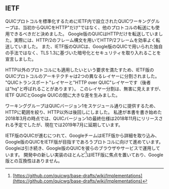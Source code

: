 ## IETF

QUICプロトコルを標準化するためにIETF内で設立されたQUICワーキンググループは、当初からQUICをHTTP"だけ"ではなく、他のプロトコルの転送にも使用できるべきだと決めました。
Google版のQUICはHTTPだけを転送していました。実際には、HTTP/2のフレーム構文を用いてHTTP/2フレームを効率よく転送していました。
また、IETF版のQUICは、Google版のQUICで用いられた独自の手法ではなく、TLS 1.3に基づいた暗号化とセキュリティを取り入れることを宣言しました。

HTTP以外のプロトコルにも適用したいという要求を満たすため、IETF版のQUICプロトコルのアーキテクチャは2つの異なるレイヤーに分割されました。
"QUICトランスポート"レイヤーと"HTTP over QUIC"レイヤーです（後者は"hq"と呼ばれることがあります）。
このレイヤー分割は、無害に見えますが、IETF QUICとGoogle QUICの間に大きな差を生みました。

ワーキンググループはQUICバージョン1をスケジュール通りに提供するため、HTTPに範囲を絞り、HTTP以外は後回しにしました。
私達が本書を書き始めた2018年3月の時点では、QUICバージョン1の最終仕様は2018年11月にリリースされる予定でしたが、現在では2019年7月に延期しています。

IETF版のQUICが進むにつれて、GoogleチームはIETF版から詳細を取り込み、Google版のQUICをIETF版が目指すであろうプロトコルに向けて進めています。Googleは引き続き、Google版のQUICを彼らのブラウザやサービスで運用しています。
開発中の新しい実装のほとんど[^2-2_1]はIETF版に焦点を置いており、Google版との互換性はありません。

[^2-2_1]: [https://github.com/quicwg/base-drafts/wiki/Implementations](https://github.com/quicwg/base-drafts/wiki/Implementations)
